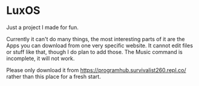 # LuxOS
Just a project I made for fun.

Currently it can't do many things, the most interesting parts of it are the Apps you can download from one very specific website.
It cannot edit files or stuff like that, though I do plan to add those.
The Music command is incomplete, it will not work.

Please only download it from https://programhub.survivalist260.repl.co/ rather than this place for a fresh start.
